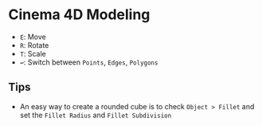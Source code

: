 # Cinema 4D Modeling

- `E`: Move
- `R`: Rotate
- `T`: Scale
- `↩`: Switch between `Points`, `Edges`, `Polygons`

## Tips

- An easy way to create a rounded cube is to check `Object > Fillet` and set the `Fillet Radius` and `Fillet Subdivision`
